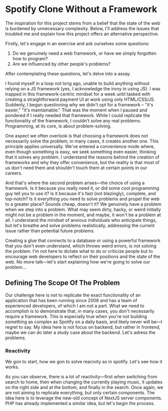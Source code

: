 # Spotify Clone Without a Framework

The inspiration for this project stems from a belief that the state of the web is burdened by unnecessary complexity. Below, I'll address the issues that troubled me and explain how this project offers an alternative perspective.

Firstly, let's engage in an exercise and ask ourselves some questions:

1. Do we genuinely need a web framework, or have we simply forgotten how to program?
2. Are we influenced by other people's problems?

After contemplating these questions, let's delve into a assay.

I found myself in a loop not long ago, unable to build anything without relying on a JS framework (yes, I acknowledge the irony in using JS). I was trapped in this framework-centric mindset for a week until tasked with creating a straightforward payment UI at work using only HTML/CSS/JS. Suddenly, I began questioning why we didn't opt for a framework – "it's easier," "it's maintainable." That was the moment when I paused and pondered if I really needed that framework. While I could replicate the functionality of the framework, I couldn't solve any real problems. Programming, at its core, is about problem-solving.

One aspect we often overlook is that choosing a framework does not necessarily solve the problem; in many cases, it creates another one. This principle applies universally. We've entered a convenience mode where, even though something is easy, we seek something even easier, thinking that it solves any problem. I understand the reasons behind the creation of frameworks and why they offer convenience, but the reality is that most of us don't need them and shouldn't touch them at certain points in our careers.

And that's where the second problem arises—the choice of using a framework. Is it because you really need it, or did some cool programming guy tell you to use it? Is it because it's fast (not blazingly), complete, and top-notch? Is it everything you need to solve problems and propel the web to a greater place? Sounds cheap, doesn't it? We genuinely have a problem when we step into a problem. What may seem dirty, hacky, or weird initially might not be a problem in the moment, and maybe, it won't be a problem at all. I understand the mindset of anxious individuals who anticipate things, but let's breathe and solve problems realistically, addressing the current issue rather than potential future problems.

Creating a glue that connects to a database or using a powerful framework that you don't even understand, which throws weird errors, is not solving the problem. I'm not here to dictate what to do or criticize people but to encourage web developers to reflect on their positions and the state of the web. No more talk—let's start explaining how we're going to solve our problem...


## Defining The Scope Of The Problem

Our challenge here is not to replicate the exact functionality of an application that has been running since 2008 and has a team of experienced developers, of which I am not a part. What we need to accomplish is to demonstrate that, in many cases, you don't necessarily require a framework. This is especially true when you're not building something as complex as Spotify on a daily basis, and likely never will be—I regret to say. My ideia here is not focus on backend, but rather in frontend, maybe we can do later a study case about the backend. Let's adress the problems. 

### Reactivity

We gon to start, how we gon to solve reacivity as in spotify. Let's see how it works. 


As you can observe, there is a lot of reactivity—first when switching from search to home, then when changing the currently playing music, it updates on the right side and at the bottom, and finally in the search. Once again, we are not aiming to replicate everything, but only certain components. The idea here is to leverage the new-old concept of NextJS server components. PHP has already implemented a similar idea, but let's begin the process. 
